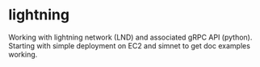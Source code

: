 # lightning
Working with lightning network (LND) and associated gRPC API (python). Starting with simple deployment on EC2 and simnet to get doc examples working.
